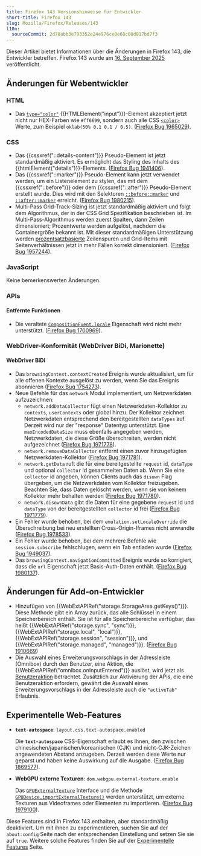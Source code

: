 ```yaml
---
title: Firefox 143 Versionshinweise für Entwickler
short-title: Firefox 143
slug: Mozilla/Firefox/Releases/143
l10n:
  sourceCommit: 2d78abb3e793352e24e976ce0e68c08d817bd7f3
---
```


Dieser Artikel bietet Informationen über die Änderungen in Firefox 143, die Entwickler betreffen. Firefox 143 wurde am [16. September 2025](https://whattrainisitnow.com/release/?version=143) veröffentlicht.

## Änderungen für Webentwickler

### HTML

- Das [`type="color"`](/de/docs/Web/HTML/Reference/Elements/input/color) {{HTMLElement("input")}}-Element akzeptiert jetzt nicht nur HEX-Farben wie `#ff6699`, sondern auch alle CSS [`<color>`](/de/docs/Web/CSS/color_value) Werte, zum Beispiel `oklab(50% 0.1 0.1 / 0.5)`. ([Firefox Bug 1965029](https://bugzil.la/1965029)).

### CSS

- Das {{cssxref("::details-content")}} Pseudo-Element ist jetzt standardmäßig aktiviert. Es ermöglicht das Styling des Inhalts des {{htmlElement("details")}}-Elements.
  ([Firefox Bug 1941406](https://bugzil.la/1941406)).
- Das {{cssxref("::marker")}} Pseudo-Element kann jetzt verwendet werden, um ein Listenelement zu stylen, das mit dem {{cssxref("::before")}} oder dem {{cssxref("::after")}} Pseudo-Element erstellt wurde. Dies wird mit den Selektoren [`::before::marker`](/de/docs/Web/CSS/::before#beforemarker_nested_pseudo-elements) und [`::after::marker`](/de/docs/Web/CSS/::after#aftermarker_nested_pseudo-elements) erreicht.
  ([Firefox Bug 1980215](https://bugzil.la/1980215)).
- Multi-Pass Grid-Track-Sizing ist jetzt standardmäßig aktiviert und folgt dem Algorithmus, der in der CSS Grid Spezifikation beschrieben ist. Im Multi-Pass-Algorithmus werden zuerst Spalten, dann Zeilen dimensioniert; Prozentwerte werden aufgelöst, nachdem die Containergröße bekannt ist. Mit dieser standardmäßigen Unterstützung werden [prozentsatzbasierte](/de/docs/Web/CSS/Reference/Properties/grid-template-rows#percentage) Zeilenspuren und Grid-Items mit Seitenverhältnissen jetzt in mehr Fällen korrekt dimensioniert.
  ([Firefox Bug 1957244](https://bugzil.la/1957244)).

### JavaScript

Keine bemerkenswerten Änderungen.

### APIs

#### Entfernte Funktionen

- Die veraltete [`CompositionEvent.locale`](/de/docs/Web/API/CompositionEvent/locale) Eigenschaft wird nicht mehr unterstützt.
  ([Firefox Bug 1700969](https://bugzil.la/1700969)).

### WebDriver-Konformität (WebDriver BiDi, Marionette)

#### WebDriver BiDi

- Das `browsingContext.contextCreated` Ereignis wurde aktualisiert, um für alle offenen Kontexte ausgelöst zu werden, wenn Sie das Ereignis abonnieren ([Firefox Bug 1754273](https://bugzil.la/1754273)).
- Neue Befehle für das `network` Modul implementiert, um Netzwerkdaten aufzuzeichnen:
  - `network.addDataCollector` fügt einen Netzwerkdaten-Kollektor zu `contexts`, `userContexts` oder global hinzu. Der Kollektor zeichnet Netzwerkdaten entsprechend den bereitgestellten `dataTypes` auf. Derzeit wird nur der "response" Datentyp unterstützt. Eine `maxEncodedDataSize` muss ebenfalls angegeben werden, Netzwerkdaten, die diese Größe überschreiten, werden nicht aufgezeichnet ([Firefox Bug 1971778](https://bugzil.la/1971778)).
  - `network.removeDataCollector` entfernt einen zuvor hinzugefügten Netzwerkdaten-Kollektor ([Firefox Bug 1971781](https://bugzil.la/1971781)).
  - `network.getData` ruft die für eine bereitgestellte `request` id, `dataType` und optional `collector` id gesammelten Daten ab. Wenn Sie eine `collector` id angeben, können Clients auch das `disown` Flag übergeben, um die Netzwerkdaten vom Kollektor freizugeben. Beachten Sie, dass Daten gelöscht werden, wenn sie von keinem Kollektor mehr behalten werden ([Firefox Bug 1971780](https://bugzil.la/1971780)).
  - `network.disownData` gibt die Daten für eine gegebene `request` id und `dataType` von der bereitgestellten `collector` id frei ([Firefox Bug 1971779](https://bugzil.la/1971779)).
- Ein Fehler wurde behoben, bei dem `emulation.setLocaleOverride` die Überschreibung bei neu erstellten Cross-Origin-Iframes nicht anwandte ([Firefox Bug 1978533](https://bugzil.la/1978533)).
- Ein Fehler wurde behoben, bei dem mehrere Befehle wie `session.subscribe` fehlschlugen, wenn ein Tab entladen wurde ([Firefox Bug 1949037](https://bugzil.la/1949037)).
- Das `browsingContext.navigationCommitted` Ereignis wurde so korrigiert, dass die `url` Eigenschaft jetzt Basis-Auth-Daten enthält. ([Firefox Bug 1980137](https://bugzil.la/1980137)).

## Änderungen für Add-on-Entwickler

- Hinzufügen von {{WebExtAPIRef("storage.StorageArea.getKeys()")}}. Diese Methode gibt ein Array zurück, das alle Schlüssel in einem Speicherbereich enthält. Sie ist für alle Speicherbereiche verfügbar, das heißt {{WebExtAPIRef("storage.sync", "sync")}}, {{WebExtAPIRef("storage.local", "local")}}, {{WebExtAPIRef("storage.session", "session")}}, und {{WebExtAPIRef("storage.managed", "managed")}}. ([Firefox Bug 1910669](https://bugzil.la/1910669))
- Die Auswahl eines Erweiterungsvorschlags in der Adressleiste (Omnibox) durch den Benutzer, eine Aktion, die {{WebExtAPIRef("omnibox.onInputEntered")}} auslöst, wird jetzt als [Benutzeraktion](/de/docs/Mozilla/Add-ons/WebExtensions/User_actions) betrachtet. Zusätzlich zur Aktivierung der APIs, die eine Benutzeraktion erfordern, gewährt die Auswahl eines Erweiterungsvorschlags in der Adressleiste auch die `"activeTab"` Erlaubnis.

## Experimentelle Web-Features

- **`text-autospace`**: `layout.css.text-autospace.enabled`

  Die **`text-autospace`** CSS-Eigenschaft erlaubt es Ihnen, den zwischen chinesischen/japanischen/koreanischen (CJK) und nicht-CJK-Zeichen angewendeten Abstand anzugeben. Derzeit werden diese Werte nur geparst und haben keine Auswirkung auf die Ausgabe. ([Firefox Bug 1869577](https://bugzil.la/1869577)).

- **WebGPU externe Texturen**: `dom.webgpu.external-texture.enable`

  Das [`GPUExternalTexture`](/de/docs/Web/API/GPUExternalTexture) Interface und die Methode [`GPUDevice.importExternalTexture()`](/de/docs/Web/API/GPUDevice/importExternalTexture) werden unterstützt, um externe Texturen aus Videoframes oder Elementen zu importieren. ([Firefox Bug 1979100](https://bugzil.la/1979100)).

Diese Features sind in Firefox 143 enthalten, aber standardmäßig deaktiviert. Um mit ihnen zu experimentieren, suchen Sie auf der `about:config` Seite nach der entsprechenden Einstellung und setzen Sie sie auf `true`. Weitere solche Features finden Sie auf der [Experimentelle Features](/de/docs/Mozilla/Firefox/Experimental_features) Seite.
